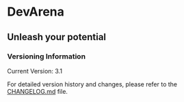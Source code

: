 # DevArena
## Unleash your potential

### Versioning Information
Current Version: 3.1

For detailed version history and changes, please refer to the [CHANGELOG.md](CHANGELOG.md) file.
